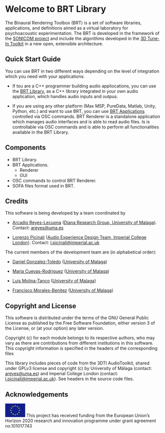 # Welcome to BRT Library

The Binaural Rendering Toolbox (BRT) is a set of software libraries, applications, and definitions aimed as a virtual laboratory for psychoacoustic experimentation. The BRT is developed in the framework of the [SONICOM project](https://www.sonicom.eu/) and include the algorithms developed in the [3D Tune-In Toolkit](https://github.com/3DTune-In/3dti\_AudioToolkit) in a new open, extensible architecture. 

## Quick Start Guide

You can use BRT in two different ways depending on the level of integration which you need with your applications:

* If tou are a C++ programmer building audio appliocations, you can use the [BRT Library](library/index.md), as a C++ library integrated in your own audio application, which handles audio inputs and outpus.

* If you are using any other platform (Max MSP, PureData, Matlab, Unity, Python, etc.) and want to use BRT, you can use [BRT Applications](applications/index.md) controlled via OSC commands. BRT Renderer is a standalone application which manages audio interfaces and is able to read audio files. Is is controllable via OSC commands and is able to perform all functionalities available in the BRT Library.


## Components

* BRT Library.
* BRT Applications.
    * Renderer
    * GUI
* OSC commands to control BRT Renderer.
* SOFA files format used in BRT.

## Credits

This software is being developed by a team coordinated by 

* [Arcadio Reyes-Lecuona](https://github.com/areyesl) ([Diana Research Group, University of Malaga](https://www.diana.uma.es/?page_id=53)). Contact: areyes@uma.es

* [Lorenzo Picinali](https://github.com/lpicinali) ([Audio Experience Design Team, Imperial College London](https://www.axdesign.co.uk)). Contact: l.picinali@imperial.ac.uk  

The current members of the development team are (in alphabetical order):

* [Daniel Gonzalez-Toledo](https://github.com/dgonzalezt) ([University of Malaga](https://www.uma.es/))

* [Maria Cuevas-Rodriguez](https://github.com/mariacuevas) ([University of Malaga](https://www.uma.es/))

* [Luis Molina-Tanco](https://github.com/lmtanco) ([University of Malaga](https://www.uma.es/))

* [Francisco Morales-Benitez](https://github.com//FranMoraUma) ([University of Malaga](https://www.uma.es/))


## Copyright and License

This software is distributed under the terms of the GNU General Public License as published by the Free Software Foundation, either version 3 of the License, or (at your option) any later version.

Copyright (c) for each module belongs to its respective authors, who may vary as there are contributions from different institutions in this software. This copyright information is specified in the headers of the corresponding files

This library includes pieces of code from the 3DTI AudioToolkit, shared under GPLv3 license and copyright (c) by University of Málaga (contact: areyes@uma.es) and Imperial College London (contact: l.picinali@imperial.ac.uk). See headers in the source code files.


## Acknowledgements 

![European Union](assets/EU_flag.png "European Union") This project has received funding from the European Union’s Horizon 2020 research and innovation programme under grant agreement no.101017743 


